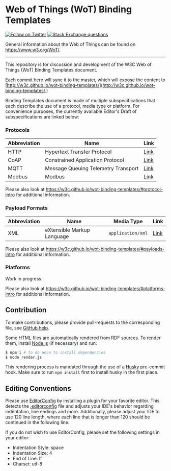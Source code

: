 # Web of Things (WoT) Binding Templates

[![Follow on Twitter](https://img.shields.io/twitter/follow/W3C_WoT.svg?label=follow+W3C_WoT)](https://twitter.com/W3C_WoT)
[![Stack Exchange questions](https://img.shields.io/stackexchange/stackoverflow/t/web-of-things?style=plastic)]( https://stackoverflow.com/questions/tagged/web-of-things)

General information about the Web of Things can be found on https://www.w3.org/WoT/.
  
---
This repository is for discussion and development of the W3C Web of Things (WoT) Binding Templates document.

Each commit here will sync it to the master, which will expose the content to [http://w3c.github.io/wot-binding-templates/](http://w3c.github.io/wot-binding-templates/.)

Binding Templates document is made of multiple subspecifications that each describe the use of a protocol, media type or platform.
For convenience purposes, the currently available Editor's Draft of subspecifications are linked below:

### Protocols

<table class="def">
    <thead>
        <tr>
            <th>Abbreviation</th>
            <th>Name</th>
            <th>Link</th>
        </tr>
    </thead>
    <tbody>
        <tr>
            <td>HTTP</td>
            <td>Hypertext Transfer Protocol</td>
            <td><a href="https://w3c.github.io/wot-binding-templates/bindings/protocols/http/index.html">Link</a></td>
        </tr>
        <tr>
            <td>CoAP</td>
            <td>Constrained Application Protocol</td>
            <td><a href="https://w3c.github.io/wot-binding-templates/bindings/protocols/coap/index.html">Link</a></td>
        </tr>
        <tr>
            <td>MQTT</td>
            <td>Message Queuing Telemetry Transport</td>
            <td><a href="https://w3c.github.io/wot-binding-templates/bindings/protocols/mqtt/index.html">Link</a></td>
        </tr>
        <tr>
            <td>Modbus</td>
            <td>Modbus</td>
            <td><a href="https://w3c.github.io/wot-binding-templates/bindings/protocols/modbus/index.html">Link</a></td>
        </tr>
    </tbody>
</table>

Please also look at <https://w3c.github.io/wot-binding-templates/#protocol-intro> for additional information.

### Payload Formats

<table class="def">
    <thead>
        <tr>
            <th>Abbreviation</th>
            <th>Name</th>
            <th>Media Type</th>
            <th>Link</th>
        </tr>
    </thead>
    <tbody>
        <tr>
            <td>XML</td>
            <td>eXtensible Markup Language</td>
            <td><code>application/xml</code></td>
            <td><a href="https://w3c.github.io/wot-binding-templates/bindings/payloads/xml/index.html">Link</a></td>
        </tr>
    </tbody>
</table>

Please also look at <https://w3c.github.io/wot-binding-templates/#payloads-intro> for additional information.

### Platforms

Work in progress.

Please also look at <https://w3c.github.io/wot-binding-templates/#platforms-intro> for additional information.

## Contribution

To make contributions, please provide pull-requests to the corresponding file, see [GitHub help](https://help.github.com/articles/using-pull-requests/).

Some HTML files are automatically rendered from RDF sources.
To render them, install [Node.js](https://nodejs.org/en/) (if necessary) and run:

```sh
$ npm i # to do once to install dependencies
$ node render.js
```

This rendering process is mandated through the use of a [Husky](https://www.npmjs.com/package/husky) pre-commit hook.
Make sure to run `npm install` first to install husky in the first place.

## Editing Conventions

Please use [EditorConfig](https://editorconfig.org/) by installing a plugin for your favorite editor.
This detects the [.editorconfig](.editorconfig) file and adjusts your IDE's behavior regarding indentation, line 
endings and more.
Additionally, please adjust your IDE to use 120 line length, where each line that is longer than 120
should be continued in the following line.

If you do not wish to use EditorConfig, please set the following settings in your editor:

- Indentation Style: space
- Indentation Size: 4
- End of Line: lf
- Charset: utf-8
